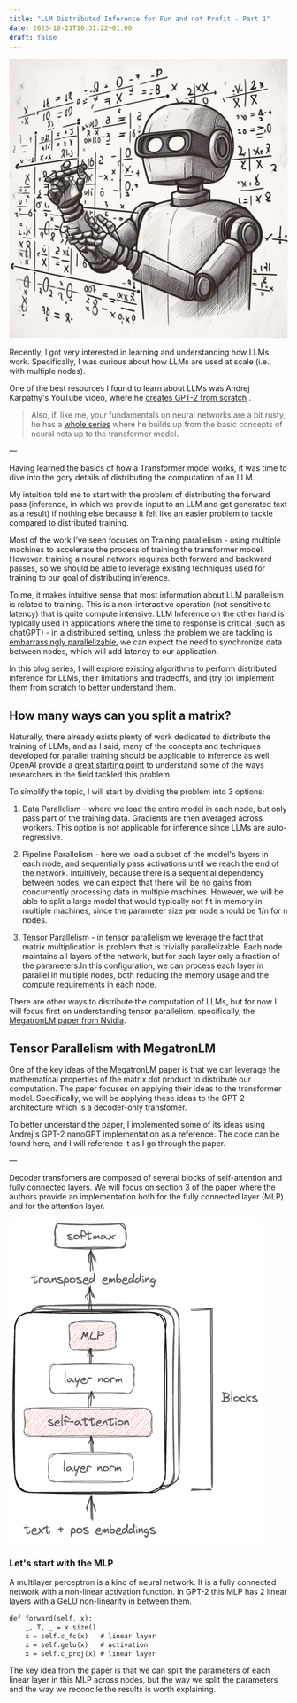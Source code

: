 ```yaml
---
title: "LLM Distributed Inference for Fun and not Profit - Part 1"
date: 2023-10-21T16:31:22+01:00
draft: false
---
```


![distributed inference](ngp_1.jpeg)

Recently, I got very interested in learning and understanding how LLMs work. Specifically, I was curious about how LLMs are used at scale (i.e., with multiple nodes). 

One of the best resources I found to learn about LLMs was Andrej Karpathy's YouTube video, where he [creates GPT-2 from scratch](https://www.youtube.com/watch?v=kCc8FmEb1nY)
.

> Also, if, like me, your fundamentals on neural networks are a bit rusty, he has a [whole series](https://karpathy.ai/zero-to-hero.html) where he builds up from the basic concepts of neural nets up to the transformer model.

—

Having learned the basics of how a Transformer model works, it was time to dive into the gory details of distributing the computation of an LLM. 

My intuition told me to start with the problem of distributing the forward pass (inference, in which we provide input to an LLM and get generated text as a result) if nothing else because it felt like an easier problem to tackle compared to distributed training.

Most of the work I've seen focuses on Training parallelism - using multiple machines to accelerate the process of training the transformer model. However, training a neural network requires both forward and backward passes, so we should be able to leverage existing techniques used for training to our goal of distributing inference. 

To me, it makes intuitive sense that most information about LLM parallelism is related to training. This is a non-interactive operation (not sensitive to latency) that is quite compute intensive. LLM Inference on the other hand is typically used in applications where the time to response is critical (such as chatGPT) - in a distributed setting, unless the problem we are tackling is [embarrassingly parallelizable](https://en.wikipedia.org/wiki/Embarrassingly_parallel), we can expect the need to synchronize data between nodes, which will add latency to our application. 

In this blog series, I will explore existing algorithms to perform distributed inference for LLMs, their limitations and tradeoffs, and (try to) implement them from scratch to better understand them.

## How many ways can you split a matrix?

Naturally, there already exists plenty of work dedicated to distribute the training of LLMs, and as I said, many of the concepts and techniques developed for parallel training should be applicable to inference as well. OpenAI provide a [great starting point](https://openai.com/research/techniques-for-training-large-neural-networks) to understand some of the ways researchers in the field tackled this problem. 

To simplify the topic, I will start by dividing the problem into 3 options:

1. Data Parallelism - where we load the entire model in each node, but only pass part of the training data. Gradients are then averaged across workers. This option is not applicable for inference since LLMs are auto-regressive.

2. Pipeline Parallelism - here we load a subset of the model's layers in each node, and sequentially pass activations until we reach the end of the network. Intuitively, because there is a sequential dependency between nodes, we can expect that there will be no gains from concurrently processing data in multiple machines. However, we will be able to split a large model that would typically not fit in memory in multiple machines, since the parameter size per node should be 1/n for n nodes.

3. Tensor Parallelism - in tensor parallelism we leverage the fact that matrix multiplication is problem that is trivially parallelizable. Each node maintains all layers of the network, but for each layer only a fraction of the parameters.In this configuration, we can process each layer in parallel in multiple nodes, both reducing the memory usage and the compute requirements in each node.

There are other ways to distribute the computation of LLMs, but for now I will focus first on understanding tensor parallelism, specifically, the [MegatronLM paper from Nvidia](https://arxiv.org/abs/1909.08053).


## Tensor Parallelism with MegatronLM

One of the key ideas of the MegatronLM paper is that we can leverage the mathematical properties of the matrix dot product to distribute our computation. The paper focuses on applying their ideas to the transformer model. Specifically, we will be applying these ideas to the GPT-2 architecture which is a decoder-only transfomer. 

To better understand the paper, I implemented some of its ideas using Andrej's GPT-2 nanoGPT implementation as a reference. The code can be found here, and I will reference it as I go through the paper.

—

Decoder transfomers are composed of several blocks of self-attention and fully connected layers. We will focus on section 3 of the paper where the authors provide an implementation both for the fully connected layer (MLP) and for the attention layer.

![distributed inference](decoder.png#center)

### Let's start with the MLP

A multilayer perceptron is a kind of neural network. It is a fully connected network with a non-linear activation function. In GPT-2 this MLP has 2 linear layers with a GeLU non-linearity in between them. 

```
def forward(self, x):
    _, T, _ = x.size() 
    x = self.c_fc(x)   # linear layer
    x = self.gelu(x)   # activation
    x = self.c_proj(x) # linear layer
```

The key idea from the paper is that we can split the parameters of each linear layer in this MLP across nodes, but the way we split the parameters and the way we reconcile the results is worth explaining.